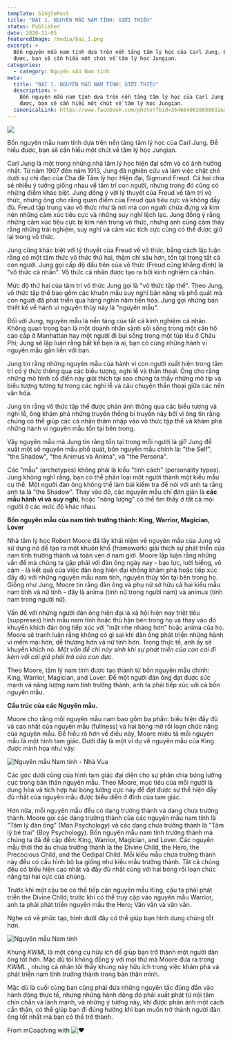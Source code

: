 ```yaml
---
template: SinglePost
title: "BÀI 1. NGUYÊN MẪU NAM TÍNH: GIỚI THIỆU"
status: Published
date: 2020-11-05
featuredImage: /media/bai_1.png
excerpt: >
  Bốn nguyên mẫu nam tính dựa trên nền tảng tâm lý học của Carl Jung. Để hiểu
  được, bạn sẽ cần hiểu một chút về tâm lý học Jungian.
categories:
  - category: Nguyên mẫu Nam tính
meta:
  title: "BÀI 1. NGUYÊN MẪU NAM TÍNH: GIỚI THIỆU"
  description: >
    Bốn nguyên mẫu nam tính dựa trên nền tảng tâm lý học của Carl Jung. Để hiểu
    được, bạn sẽ cần hiểu một chút về tâm lý học Jungian.
  canonicalLink: https://www.facebook.com/photo?fbid=3546649028688832&set=g.341609527284067
---
```

![](https://ucarecdn.com/5da73030-89c0-4451-873f-a3dabcf3348f/)

Bốn nguyên mẫu nam tính dựa trên nền tảng tâm lý học của Carl Jung. Để hiểu được, bạn sẽ cần hiểu một chút về tâm lý học Jungian.

Carl Jung là một trong những nhà tâm lý học hiện đại sớm và có ảnh hưởng nhất. Từ năm 1907 đến năm 1913, Jung đã nghiên cứu và làm việc chặt chẽ dưới sự chỉ đạo của Cha đẻ Tâm lý học Hiện đại, Sigmund Freud. Cả hai chia sẻ nhiều ý tưởng giống nhau về tâm trí con người, nhưng trong đó cũng có những điểm khác biệt. Jung đồng ý với lý thuyết của Freud về tâm trí vô thức, nhưng ông cho rằng quan điểm của Freud quá tiêu cực và không đầy đủ. Freud tập trung vào vô thức như là nơi mà con người chứa đựng và kìm nén những cảm xúc tiêu cực và những suy nghĩ lệch lạc. Jung đồng ý rằng những cảm xúc tiêu cực bị kìm nén trong vô thức, nhưng anh cũng cảm thấy rằng những trải nghiệm, suy nghĩ và cảm xúc tích cực cũng có thể được giữ lại trong vô thức.

Jung cũng khác biệt với lý thuyết của Freud về vô thức, bằng cách lập luận rằng có một tâm thức vô thức thứ hai, thậm chí sâu hơn, tồn tại trong tất cả con người. Jung gọi cấp độ đầu tiên của vô thức (Freud cũng khẳng định) là "vô thức cá nhân". Vô thức cá nhân được tạo ra bởi kinh nghiệm cá nhân.

Mức độ thứ hai của tâm trí vô thức Jung gọi là "vô thức tập thể". Theo Jung, vô thức tập thể bao gồm các khuôn mẫu suy nghĩ bản năng và phổ quát mà con người đã phát triển qua hàng nghìn năm tiến hóa. Jung gọi những bản thiết kế về hành vi nguyên thủy này là "nguyên mẫu".

Đối với Jung, nguyên mẫu là nền tảng của tất cả kinh nghiệm cá nhân. Không quan trọng bạn là một doanh nhân sành sỏi sống trong một căn hộ cao cấp ở Manhattan hay một người đi bụi sống trong một túp lều ở Châu Phi; Jung sẽ lập luận rằng bất kể bạn là ai, bạn có cùng những hành vi nguyên mẫu gắn liền với bạn.

Jung tin rằng những nguyên mẫu của hành vi con người xuất hiện trong tâm trí có ý thức thông qua các biểu tượng, nghi lễ và thần thoại. Ông cho rằng những mô hình cổ điển này giải thích tại sao chúng ta thấy những mô típ và biểu tượng tương tự trong các nghi lễ và câu chuyện thần thoại giữa các nền văn hóa.

Jung tin rằng vô thức tập thể được phản ánh thông qua các biểu tượng và nghi lễ, ông khám phá những truyền thống bí truyền này bởi vì ông tin rằng chúng có thể giúp các cá nhân thâm nhập vào vô thức tập thể và khám phá những hành vi nguyên mẫu tồn tại bên trong.

Vậy nguyên mẫu mà Jung tin rằng tồn tại trong mỗi người là gì? Jung đề xuất một số nguyên mẫu phổ quát, bốn nguyên mẫu chính là: "the Self", "the Shadow", "the Animus và Anima", và "the Persona".

Các "mẫu" (archetypes) không phải là kiểu "tính cách" (personality types). Jung không nghĩ rằng, bạn có thể phân loại một người thành một kiểu mẫu cụ thể. Một người đàn ông không thể làm bài kiểm tra để nói với anh ta rằng anh ta là "the Shadow". Thay vào đó, các nguyên mẫu chỉ đơn giản là **các mẫu hành vi và suy nghĩ**, hoặc "năng lượng" có thể tìm thấy ở tất cả mọi người ở các mức độ khác nhau.

**Bốn nguyên mẫu của nam tính trưởng thành: King, Warrior, Magician, Lover**

Nhà tâm lý học Robert Moore đã lấy khái niệm về nguyên mẫu của Jung và sử dụng nó để tạo ra một khuôn khổ (framework) giải thích sự phát triển của nam tính trưởng thành và toàn vẹn ở nam giới. Moore lập luận rằng những vấn đề mà chúng ta gặp phải với đàn ông ngày nay - bạo lực, lười biếng, vô cảm - là kết quả của việc đàn ông hiện đại không khám phá hoặc tiếp xúc đầy đủ với những nguyên mẫu nam tính, nguyên thủy tồn tại bên trong họ. Giống như Jung, Moore tin rằng đàn ông và phụ nữ sở hữu cả hai kiểu mẫu nam tính và nữ tính - đây là anima (tính nữ trong người nam) và animus (tính nam trong người nữ).

Vấn đề với những người đàn ông hiện đại là xã hội hiện nay triệt tiêu (suppreses) hình mẫu nam tính hoặc thù hận bên trong họ và thay vào đó khuyến khích đàn ông tiếp xúc với "mặt nhẹ nhàng hơn" hoặc anima của họ. Moore sẽ tranh luận rằng không có gì sai khi đàn ông phát triển những hành vi mềm mại hơn, dễ thương hơn và nữ tính hơn. Trong thực tế, anh ấy sẽ khuyến khích nó. *Một vấn đề chỉ nảy sinh khi sự phát triển của con cái đi kèm với cái giá phải trả của con đực.*

Theo Moore, tâm lý nam tính được tạo thành từ bốn nguyên mẫu chính: King, Warrior, Magician, and Lover. Để một người đàn ông đạt được sức mạnh và năng lượng nam tính trưởng thành, anh ta phải tiếp xúc với cả bốn nguyên mẫu.

**Cấu trúc của các Nguyên mẫu.**

Moore cho rằng mỗi nguyên mẫu nam bao gồm ba phần: biểu hiện đầy đủ và cao nhất của nguyên mẫu (fullness) và hai bóng mờ rối loạn chức năng của nguyên mẫu. Để hiểu rõ hơn về điều này, Moore miêu tả mỗi nguyên mẫu là một hình tam giác. Dưới đây là một ví dụ về nguyên mẫu của King được minh họa như vậy:

![Nguyên mẫu Nam tính - Nhà Vua](/media/king.jpg "Nguyên mẫu King ")

Các góc dưới cùng của hình tam giác đại diện cho sự phân chia bóng lưỡng cực trong bản thân nguyên mẫu. Theo Moore, mục tiêu của mỗi người là dung hòa và tích hợp hai bóng lưỡng cực này để đạt được sự thể hiện đầy đủ nhất của nguyên mẫu được biểu diễn ở đỉnh của tam giác.

Hơn nữa, mỗi nguyên mẫu đều có dạng trưởng thành và dạng chưa trưởng thành. Moore gọi các dạng trưởng thành của các nguyên mẫu nam tính là "Tâm lý đàn ông" (Man Psychology) và các dạng chưa trưởng thành là "Tâm lý bé trai" (Boy Psychology). Bốn nguyên mẫu nam tính trưởng thành mà chúng ta đã đề cập đến: King, Warrior, Magician, and Lover. Các nguyên mẫu thời thơ ấu chưa trưởng thành là the Divine Child, the Hero, the Precocious Child, and the Oedipal Child. Mỗi kiểu mẫu chưa trưởng thành này đều có cấu hình bộ ba giống như kiểu mẫu trưởng thành. Tất cả chúng đều có biểu hiện cao nhất và đầy đủ nhất cùng với hai bóng rối loạn chức năng tại hai cực của chúng.

Trước khi một cậu bé có thể tiếp cận nguyên mẫu King, cậu ta phải phát triển the Divine Child; trước khi có thể truy cập vào nguyên mẫu Warrior, anh ta phải phát triển nguyên mẫu the Hero; Vân vân và vân vân.

Nghe có vẻ phức tạp, hình dưới đây có thể giúp bạn hình dung chúng tốt hơn.

![Nguyên mẫu Nam tính](/media/kwml.jpg "4 Nguyên mẫu Nam tính")

Khung *KWML* là một công cụ hữu ích để giúp bạn trở thành một người đàn ông tốt hơn. Mặc dù tôi không đồng ý với mọi thứ mà Moore đưa ra trong *KWML* , nhưng cá nhân tôi thấy khung này hữu ích trong việc khám phá và phát triển nam tính trưởng thành trong bản thân mình.

Mặc dù là cuối cùng bạn cũng phải đưa những nguyên tắc đúng đắn vào hành động thực tế, nhưng những hành động đó phải xuất phát từ nội tâm chín chắn và lành mạnh, và những ý tưởng này, khi được phản ánh một cách cẩn thận, có thể giúp bạn đi đúng hướng khi bạn muốn trở thành người đàn ông tốt nhất mà bạn có thể trở thành.

From mCoaching with ![❤️](https://static.xx.fbcdn.net/images/emoji.php/v9/tf3/1.5/16/2764.png)